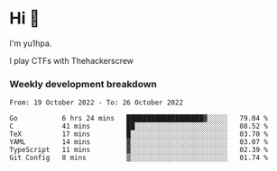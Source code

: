 # Hi 👋

I'm yu1hpa.

I play CTFs with Thehackerscrew

### Weekly development breakdown

<!--START_SECTION:waka-->

```text
From: 19 October 2022 - To: 26 October 2022

Go           6 hrs 24 mins   ███████████████████▓░░░░░   79.04 %
C            41 mins         ██░░░░░░░░░░░░░░░░░░░░░░░   08.52 %
TeX          17 mins         █░░░░░░░░░░░░░░░░░░░░░░░░   03.70 %
YAML         14 mins         ▓░░░░░░░░░░░░░░░░░░░░░░░░   03.07 %
TypeScript   11 mins         ▓░░░░░░░░░░░░░░░░░░░░░░░░   02.39 %
Git Config   8 mins          ▒░░░░░░░░░░░░░░░░░░░░░░░░   01.74 %
```

<!--END_SECTION:waka-->

